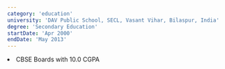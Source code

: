 ```yaml
---
category: 'education'
university: 'DAV Public School, SECL, Vasant Vihar, Bilaspur, India'
degree: 'Secondary Education'
startDate: 'Apr 2000'
endDate: 'May 2013'
---
```


<li>CBSE Boards with 10.0 CGPA
